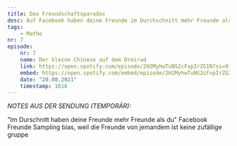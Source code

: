 ```yaml
---
title: Das Freundschaftsparadox
desc: Auf Facebook haben deine Freunde im Durchschnitt mehr Freunde als du. Wie geht das?
tags:
    - Mathe
nr: 7
episode:
    nr: 7
    name: Der kleine Chinese auf dem Dreirad
    link: https://open.spotify.com/episode/2H2MyhwTuNS2cFxpIrZGIN?si=918d435155754b2e
    embed: https://open.spotify.com/embed/episode/2H2MyhwTuNS2cFxpIrZGIN?theme=0&t=1616
    date: "20.08.2021"
    timestamp: 1616
---
```



_NOTES AUS DER SENDUNG (TEMPORÄR):_

"Im Durschnitt haben deine Freunde mehr Freunde als du"
Facebook Freunde
Sampling bias, weil die Freunde von jemandem ist keine zufällige gruppe
 